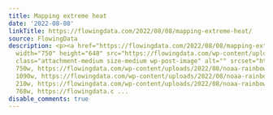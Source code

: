 ```yaml
---
title: Mapping extreme heat
date: '2022-08-08'
linkTitle: https://flowingdata.com/2022/08/08/mapping-extreme-heat/
source: FlowingData
description: <p><a href="https://flowingdata.com/2022/08/08/mapping-extreme-heat/"><img
  width="750" height="648" src="https://flowingdata.com/wp-content/uploads/2022/08/noaa-rainbow-750x648.png"
  class="attachment-medium size-medium wp-post-image" alt="" srcset="https://flowingdata.com/wp-content/uploads/2022/08/noaa-rainbow-750x648.png
  750w, https://flowingdata.com/wp-content/uploads/2022/08/noaa-rainbow-1090x941.png
  1090w, https://flowingdata.com/wp-content/uploads/2022/08/noaa-rainbow-210x181.png
  210w, https://flowingdata.com/wp-content/uploads/2022/08/noaa-rainbow-768x663.png
  768w, https://flowingdata.c ...
disable_comments: true
---
```

<p><a href="https://flowingdata.com/2022/08/08/mapping-extreme-heat/"><img width="750" height="648" src="https://flowingdata.com/wp-content/uploads/2022/08/noaa-rainbow-750x648.png" class="attachment-medium size-medium wp-post-image" alt="" srcset="https://flowingdata.com/wp-content/uploads/2022/08/noaa-rainbow-750x648.png 750w, https://flowingdata.com/wp-content/uploads/2022/08/noaa-rainbow-1090x941.png 1090w, https://flowingdata.com/wp-content/uploads/2022/08/noaa-rainbow-210x181.png 210w, https://flowingdata.com/wp-content/uploads/2022/08/noaa-rainbow-768x663.png 768w, https://flowingdata.c ...